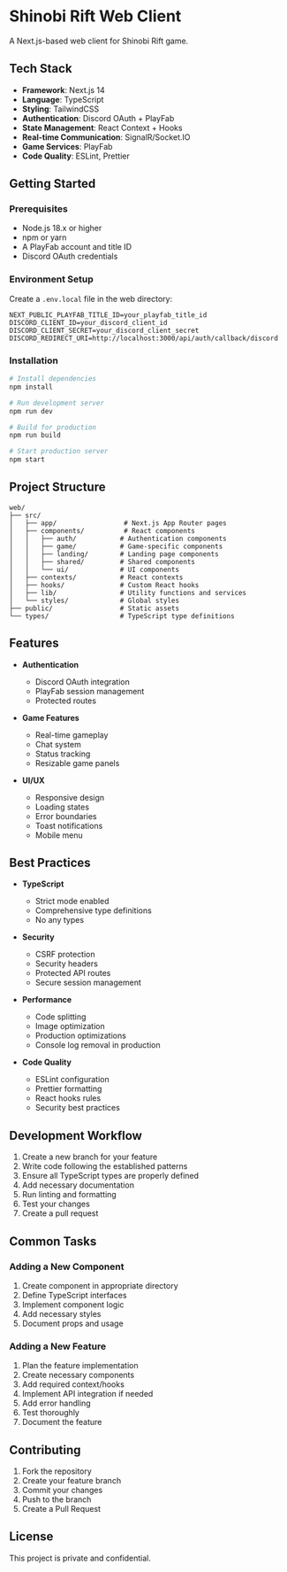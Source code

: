 # Shinobi Rift Web Client

A Next.js-based web client for Shinobi Rift game.

## Tech Stack

- **Framework**: Next.js 14
- **Language**: TypeScript
- **Styling**: TailwindCSS
- **Authentication**: Discord OAuth + PlayFab
- **State Management**: React Context + Hooks
- **Real-time Communication**: SignalR/Socket.IO
- **Game Services**: PlayFab
- **Code Quality**: ESLint, Prettier

## Getting Started

### Prerequisites

- Node.js 18.x or higher
- npm or yarn
- A PlayFab account and title ID
- Discord OAuth credentials

### Environment Setup

Create a `.env.local` file in the web directory:

```env
NEXT_PUBLIC_PLAYFAB_TITLE_ID=your_playfab_title_id
DISCORD_CLIENT_ID=your_discord_client_id
DISCORD_CLIENT_SECRET=your_discord_client_secret
DISCORD_REDIRECT_URI=http://localhost:3000/api/auth/callback/discord
```

### Installation

```bash
# Install dependencies
npm install

# Run development server
npm run dev

# Build for production
npm run build

# Start production server
npm start
```

## Project Structure

```
web/
├── src/
│   ├── app/                 # Next.js App Router pages
│   ├── components/          # React components
│   │   ├── auth/           # Authentication components
│   │   ├── game/           # Game-specific components
│   │   ├── landing/        # Landing page components
│   │   ├── shared/         # Shared components
│   │   └── ui/             # UI components
│   ├── contexts/           # React contexts
│   ├── hooks/              # Custom React hooks
│   ├── lib/                # Utility functions and services
│   └── styles/             # Global styles
├── public/                 # Static assets
└── types/                  # TypeScript type definitions
```

## Features

- **Authentication**
  - Discord OAuth integration
  - PlayFab session management
  - Protected routes

- **Game Features**
  - Real-time gameplay
  - Chat system
  - Status tracking
  - Resizable game panels

- **UI/UX**
  - Responsive design
  - Loading states
  - Error boundaries
  - Toast notifications
  - Mobile menu

## Best Practices

- **TypeScript**
  - Strict mode enabled
  - Comprehensive type definitions
  - No any types

- **Security**
  - CSRF protection
  - Security headers
  - Protected API routes
  - Secure session management

- **Performance**
  - Code splitting
  - Image optimization
  - Production optimizations
  - Console log removal in production

- **Code Quality**
  - ESLint configuration
  - Prettier formatting
  - React hooks rules
  - Security best practices

## Development Workflow

1. Create a new branch for your feature
2. Write code following the established patterns
3. Ensure all TypeScript types are properly defined
4. Add necessary documentation
5. Run linting and formatting
6. Test your changes
7. Create a pull request

## Common Tasks

### Adding a New Component

1. Create component in appropriate directory
2. Define TypeScript interfaces
3. Implement component logic
4. Add necessary styles
5. Document props and usage

### Adding a New Feature

1. Plan the feature implementation
2. Create necessary components
3. Add required context/hooks
4. Implement API integration if needed
5. Add error handling
6. Test thoroughly
7. Document the feature

## Contributing

1. Fork the repository
2. Create your feature branch
3. Commit your changes
4. Push to the branch
5. Create a Pull Request

## License

This project is private and confidential.

